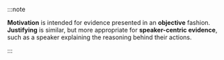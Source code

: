 :::note

**Motivation** is intended for evidence presented in an **objective** fashion. **Justifying** is similar, but more appropriate for **speaker-centric evidence**, such as a speaker explaining the reasoning behind their actions.

:::
